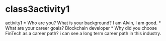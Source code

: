 # class3activity1
activity1
    * Who are you? What is your background?
​I am Alvin,  I am good.
    * What are your career goals?
​Blockchain developer
    * Why did you choose FinTech as a career path?
    i can see a long term career path in this industry.